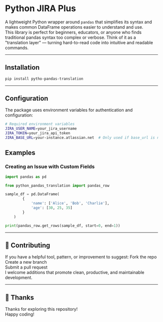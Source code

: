 # Python JIRA Plus
A lightweight Python wrapper around `pandas` that simplifies its syntax and makes common DataFrame operations easier to understand and use. <br>
This library is perfect for beginners, educators, or anyone who finds traditional pandas syntax too complex or verbose. Think of it as a "translation layer" — turning hard-to-read code into intuitive and readable commands.


---

## Installation
```bash
pip install pytho-pandas-translation
```

---

## Configuration
The package uses environment variables for authentication and configuration:

```bash
# Required environment variables
JIRA_USER_NAME=your_jira_username
JIRA_TOKEN=your_jira_api_token
JIRA_BASE_URL=your-instance.atlassian.net  # Only used if base_url is not provided to constructor
```

## Examples

### Creating an Issue with Custom Fields
```python
import pandas as pd

from python_pandas_translation import pandas_row

sample_df = pd.DataFrame(
        {
            'name': ['Alice', 'Bob', 'Charlie'],
            'age': [30, 25, 35]
        }
    )

print(pandas_row.get_rows(sample_df, start=0, end=1))
```

---

## 🤝 Contributing
If you have a helpful tool, pattern, or improvement to suggest:
Fork the repo <br>
Create a new branch <br>
Submit a pull request <br>
I welcome additions that promote clean, productive, and maintainable development. <br>

---

## 🙏 Thanks
Thanks for exploring this repository! <br>
Happy coding! <br>

